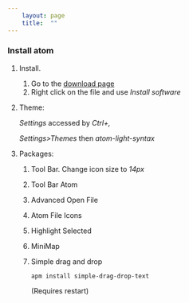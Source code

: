 ```yaml
---
    layout: page
    title:  ""
---
```


### Install atom

1. Install.
    1. Go to the [download page](https://atom.io/})
    1. Right click on the file and use *Install software*

1. Theme:

    *Settings* accessed by *Ctrl+,*

    *Settings>Themes* then *atom-light-syntax*

1. Packages:

    1. Tool Bar. Change icon size to *14px*

    1. Tool Bar Atom

    1. Advanced Open File

    1. Atom File Icons

    1. Highlight Selected

    1. MiniMap

    1. Simple drag and drop
        ```console
        apm install simple-drag-drop-text
        ```
        (Requires restart)
